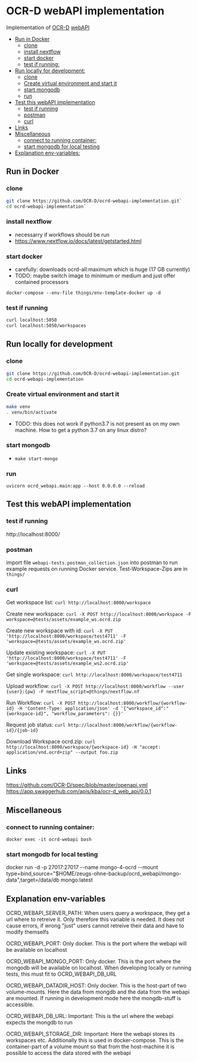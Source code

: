 # OCR-D webAPI implementation

Implementation of [OCR-D](https://ocr-d.de/en/) [webAPI](https://github.com/OCR-D/spec/blob/master/openapi.yml)

[rem]: BEGIN-MARKDOWN-TOC
* [Run in Docker](#run-in-docker)
	* [clone](#clone)
	* [install nextflow](#install-nextflow)
	* [start docker](#start-docker)
	* [test if running:](#test-if-running)
* [Run locally for development:](#run-locally-for-development)
	* [clone](#clone-1)
	* [Create virtual environment and start it](#create-virtual-environment-and-start-it)
	* [start mongodb](#start-mongodb)
	* [run](#run)
* [Test this webAPI implementation](#test-this-webapi-implementation)
	* [test if running](#test-if-running-1)
	* [postman](#postman)
	* [curl](#curl)
* [Links](#links)
* [Miscellaneous](#miscellaneous)
	* [connect to running container:](#connect-to-running-container)
	* [start mongodb for local testing](#start-mongodb-for-local-testing)
* [Explanation env-variables:](#explanation-env-variables)

[rem]: END-MARKDOWN-TOC

## Run in Docker
### clone
```bash
git clone https://github.com/OCR-D/ocrd-webapi-implementation.git`
cd ocrd-webapi-implementation`
```

### install nextflow
- necessarry if workflows should be run
- https://www.nextflow.io/docs/latest/getstarted.html

### start docker
- carefully: downloads ocrd-all:maximum which is huge (17 GB currently)
- TODO: maybe switch image to minimum or medium and just offer contained processors
```
docker-compose --env-file things/env-template-docker up -d
```

### test if running
```bash
curl localhost:5050
curl localhost:5050/workspaces
```

## Run locally for development
### clone
```bash
git clone https://github.com/OCR-D/ocrd-webapi-implementation.git
cd ocrd-webapi-implementation
```


### Create virtual environment and start it
```bash
make venv
. venv/bin/activate
```

- TODO: this does not work if python3.7 is not present as on my own machine. How to get a python
  3.7 on any linux distro?

### start mongodb
- `make start-mongo`

### run
`uvicorn ocrd_webapi.main:app --host 0.0.0.0 --reload`


## Test this webAPI implementation
### test if running
http://localhost:8000/

### postman
import file `webapi-tests.postman_collection.json` into postman to run example requests on running
Docker service. Test-Workspace-Zips are in `things/`

### curl
Get workspace list:
`curl http://localhost:8000/workspace`

Create new workspace:
`curl -X POST http://localhost:8000/workspace -F workspace=@tests/assets/example_ws.ocrd.zip`

Create new workspace with id:
`curl -X PUT 'http://localhost:8000/workspace/test4711' -F 'workspace=@tests/assets/example_ws.ocrd.zip'`

Update existing workspace:
`curl -X PUT 'http://localhost:8000/workspace/test4711' -F 'workspace=@tests/assets/example_ws2.ocrd.zip'`

Get single workspace:
`curl http://localhost:8000/workspace/test4711`

Upload workflow:
`curl -X POST http://localhost:8000/workflow --user {user}:{pw} -F nextflow_script=@things/nextflow.nf`

Run Workflow:
`curl -X POST http://localhost:8000/workflow/{workflow-id} -H 'Content-Type: application/json' -d '{"workspace_id":"{workspace-id}", "workflow_parameters": {}}'`

Request job status:
`curl http://localhost:8000/workflow/{workflow-id}/{job-id}`

Download Workspace ocrd.zip:
`curl http://localhost:8000/workspace/{workspace-id} -H "accept: application/vnd.ocrd+zip" --output foo.zip`

## Links
<https://github.com/OCR-D/spec/blob/master/openapi.yml>
<https://app.swaggerhub.com/apis/kba/ocr-d_web_api/0.0.1>


## Miscellaneous

### connect to running container:
`docker exec -it ocrd-webapi bash`

### start mongodb for local testing
docker run -d -p 27017:27017 --name mongo-4-ocrd --mount type=bind,source="$HOME/zeugs-ohne-backup/ocrd_webapi/mongo-data",target=/data/db  mongo:latest


## Explanation env-variables

OCRD_WEBAPI_SERVER_PATH:
When users query a workspace, they get a url where to retreive it. Only therefore this variable is
needed. It does not cause errors, if wrong "just" users cannot retreive their data and have to
modify themselfs

OCRD_WEBAPI_PORT:
Only docker. This is the port where the webapi will be available on localhost

OCRD_WEBAPI_MONGO_PORT:
Only docker. This is the port where the mongodb will be available on localhost. When developing
locally or running tests, this must fit to OCRD_WEBAPI_DB_URL

OCRD_WEBAPI_DATADIR_HOST:
Only docker. This is the host-part of two volume-mounts. Here the data from mongdb and the data
from the webapi are mounted. If running in development mode here the mongdb-stuff is accessible.

OCRD_WEBAPI_DB_URL:
Important: This is the url where the webapi expects the mongdb to run

OCRD_WEBAPI_STORAGE_DIR:
Important: Here the webapi stores its workspaces etc. Additionally this is used in docker-compose.
This is the container-part of a volume mount so that from the host-machine it is possible to access
the data stored with the webapi
